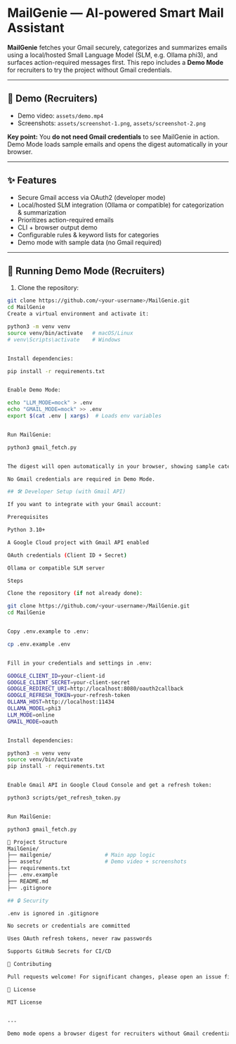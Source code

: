 # MailGenie — AI-powered Smart Mail Assistant

**MailGenie** fetches your Gmail securely, categorizes and summarizes emails using a local/hosted Small Language Model (SLM, e.g. Ollama phi3), and surfaces action-required messages first. This repo includes a **Demo Mode** for recruiters to try the project without Gmail credentials.

---

## 🎥 Demo (Recruiters)

- Demo video: `assets/demo.mp4`  
- Screenshots: `assets/screenshot-1.png`, `assets/screenshot-2.png`  

**Key point:** You **do not need Gmail credentials** to see MailGenie in action. Demo Mode loads sample emails and opens the digest automatically in your browser.

---

## ✨ Features

- Secure Gmail access via OAuth2 (developer mode)
- Local/hosted SLM integration (Ollama or compatible) for categorization & summarization
- Prioritizes action-required emails
- CLI + browser output demo
- Configurable rules & keyword lists for categories
- Demo mode with sample data (no Gmail required)

---

## 🏃 Running Demo Mode (Recruiters)

1. Clone the repository:

```bash
git clone https://github.com/<your-username>/MailGenie.git
cd MailGenie
Create a virtual environment and activate it:

python3 -m venv venv
source venv/bin/activate   # macOS/Linux
# venv\Scripts\activate    # Windows


Install dependencies:

pip install -r requirements.txt


Enable Demo Mode:

echo "LLM_MODE=mock" > .env
echo "GMAIL_MODE=mock" >> .env
export $(cat .env | xargs)  # Loads env variables


Run MailGenie:

python3 gmail_fetch.py


The digest will open automatically in your browser, showing sample categorized emails and summaries.

No Gmail credentials are required in Demo Mode.

## 🛠 Developer Setup (with Gmail API)

If you want to integrate with your Gmail account:

Prerequisites

Python 3.10+

A Google Cloud project with Gmail API enabled

OAuth credentials (Client ID + Secret)

Ollama or compatible SLM server

Steps

Clone the repository (if not already done):

git clone https://github.com/<your-username>/MailGenie.git
cd MailGenie


Copy .env.example to .env:

cp .env.example .env


Fill in your credentials and settings in .env:

GOOGLE_CLIENT_ID=your-client-id
GOOGLE_CLIENT_SECRET=your-client-secret
GOOGLE_REDIRECT_URI=http://localhost:8080/oauth2callback
GOOGLE_REFRESH_TOKEN=your-refresh-token
OLLAMA_HOST=http://localhost:11434
OLLAMA_MODEL=phi3
LLM_MODE=online
GMAIL_MODE=oauth


Install dependencies:

python3 -m venv venv
source venv/bin/activate
pip install -r requirements.txt


Enable Gmail API in Google Cloud Console and get a refresh token:

python3 scripts/get_refresh_token.py


Run MailGenie:

python3 gmail_fetch.py

📂 Project Structure
MailGenie/
├── mailgenie/                 # Main app logic
├── assets/                    # Demo video + screenshots
├── requirements.txt
├── .env.example
├── README.md
├── .gitignore

## 🔒 Security

.env is ignored in .gitignore

No secrets or credentials are committed

Uses OAuth refresh tokens, never raw passwords

Supports GitHub Secrets for CI/CD

🤝 Contributing

Pull requests welcome! For significant changes, please open an issue first to discuss.

📜 License

MIT License


---

Demo mode opens a browser digest for recruiters without Gmail credentials.
